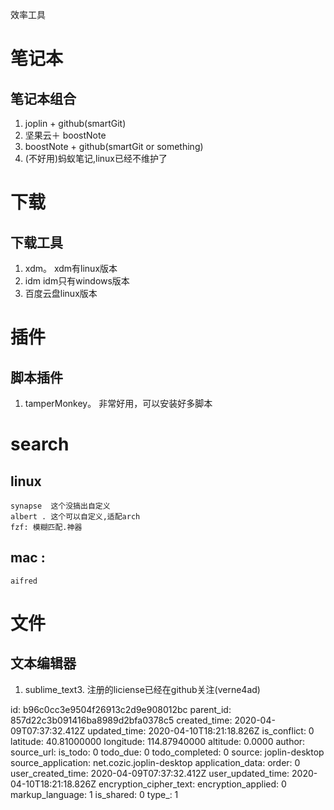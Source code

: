 效率工具

# 笔记本
## 笔记本组合
1. joplin + github(smartGit)
2. 坚果云＋ boostNote
3. boostNote + github(smartGit or something)
4. (不好用)蚂蚁笔记,linux已经不维护了

# 下载
## 下载工具
1. xdm。 xdm有linux版本
2. idm   idm只有windows版本
3. 百度云盘linux版本

# 插件
## 脚本插件
1. tamperMonkey。 非常好用，可以安装好多脚本

# search
## linux
	synapse  这个没搞出自定义
	albert . 这个可以自定义,适配arch
	fzf: 模糊匹配.神器
## mac : 
	aifred

# 文件	
## 文本编辑器
1. sublime_text3. 注册的liciense已经在github关注(verne4ad)

id: b96c0cc3e9504f26913c2d9e908012bc
parent_id: 857d22c3b091416ba8989d2bfa0378c5
created_time: 2020-04-09T07:37:32.412Z
updated_time: 2020-04-10T18:21:18.826Z
is_conflict: 0
latitude: 40.81000000
longitude: 114.87940000
altitude: 0.0000
author: 
source_url: 
is_todo: 0
todo_due: 0
todo_completed: 0
source: joplin-desktop
source_application: net.cozic.joplin-desktop
application_data: 
order: 0
user_created_time: 2020-04-09T07:37:32.412Z
user_updated_time: 2020-04-10T18:21:18.826Z
encryption_cipher_text: 
encryption_applied: 0
markup_language: 1
is_shared: 0
type_: 1
